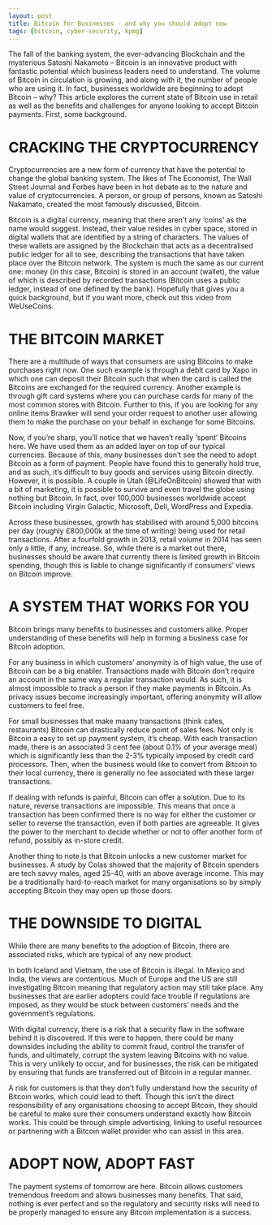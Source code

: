 ```yaml
---
layout: post
title: Bitcoin for Businesses - and why you should adopt now
tags: [bitcoin, cyber-security, kpmg]
---
```

<!--
![Bitcoin_Logo](https://media.licdn.com/mpr/mpr/AAEAAQAAAAAAAAJWAAAAJGVkNzk3ZWZlLTllZmMtNGFkMS05Y2NkLTExZDdjYTYwMWExYw.png "Bitcoin Logo")
-->
The fall of the banking system, the ever-advancing Blockchain and the mysterious Satoshi Nakamoto – Bitcoin is an innovative product with fantastic potential which business leaders need to understand. The volume of Bitcoin in circulation is growing, and along with it, the number of people who are using it. In fact, businesses worldwide are beginning to adopt Bitcoin – why? This article explores the current state of Bitcoin use in retail as well as the benefits and challenges for anyone looking to accept Bitcoin payments. First, some background.

# CRACKING THE CRYPTOCURRENCY
Cryptocurrencies are a new form of currency that have the potential to change the global banking system. The likes of The Economist, The Wall Street Journal and Forbes have been in hot debate as to the nature and value of cryptocurrencies. A person, or group of persons, known as Satoshi Nakamato, created the most famously discussed, Bitcoin.

Bitcoin is a digital currency, meaning that there aren’t any ‘coins’ as the name would suggest. Instead, their value resides in cyber space, stored in digital wallets that are identified by a string of characters. The values of these wallets are assigned by the Blockchain that acts as a decentralised public ledger for all to see, describing the transactions that have taken place over the Bitcoin network. The system is much the same as our current one: money (in this case, Bitcoin) is stored in an account (wallet), the value of which is described by recorded transactions (Bitcoin uses a public ledger, instead of one defined by the bank). Hopefully that gives you a quick background, but if you want more, check out this video from WeUseCoins.

# THE BITCOIN MARKET
There are a multitude of ways that consumers are using Bitcoins to make purchases right now. One such example is through a debit card by Xapo in which one can deposit their Bitcoin such that when the card is called the Bitcoins are exchanged for the required currency. Another example is through gift card systems where you can purchase cards for many of the most common stores with Bitcoin. Further to this, if you are looking for any online items Brawker will send your order request to another user allowing them to make the purchase on your behalf in exchange for some Bitcoins.  

Now, if you’re sharp, you’ll notice that we haven’t really ‘spent’ Bitcoins here. We have used them as an added layer on top of our typical currencies. Because of this, many businesses don’t see the need to adopt Bitcoin as a form of payment. People have found this to generally hold true, and as such, it’s difficult to buy goods and services using Bitcoin directly. However, it is possible. A couple in Utah (@LifeOnBitcoin) showed that with a bit of marketing, it is possible to survive and even travel the globe using nothing but Bitcoin. In fact, over 100,000 businesses worldwide accept Bitcoin including Virgin Galactic, Microsoft, Dell, WordPress and Expedia.

Across these businesses, growth has stabilised with around 5,000 bitcoins per day (roughly £800,000k at the time of writing) being used for retail transactions. After a fourfold growth in 2013, retail volume in 2014 has seen only a little, if any, increase. So, while there is a market out there, businesses should be aware that currently there is limited growth in Bitcoin spending, though this is liable to change significantly if consumers’ views on Bitcoin improve.

# A SYSTEM THAT WORKS FOR YOU
Bitcoin brings many benefits to businesses and customers alike. Proper understanding of these benefits will help in forming a business case for Bitcoin adoption.

For any business in which customers’ anonymity is of high value, the use of Bitcoin can be a big enabler. Transactions made with Bitcoin don’t require an account in the same way a regular transaction would. As such, it is almost impossible to track a person if they make payments in Bitcoin. As privacy issues become increasingly important, offering anonymity will allow customers to feel free.

For small businesses that make maany transactions (think cafes, restaurants) Bitcoin can drastically reduce point of sales fees. Not only is Bitcoin a easy to set up payment system, it’s cheap. With each transaction made, there is an associated 3 cent fee (about 0.1% of your average meal) which is significantly less than the 2-3% typically imposed by credit card processors. Then, when the business would like to convert from Bitcoin to their local currency, there is generally no fee associated with these larger transactions.

If dealing with refunds is painful, Bitcoin can offer a solution. Due to its nature, reverse transactions are impossible. This means that once a transaction has been confirmed there is no way for either the customer or seller to reverse the transaction, even if both parties are agreeable. It gives the power to the merchant to decide whether or not to offer another form of refund, possibly as in-store credit.

Another thing to note is that Bitcoin unlocks a new customer market for businesses. A study by Colas showed that the majority of Bitcoin spenders are tech savvy males, aged 25-40, with an above average income. This may be a traditionally hard-to-reach market for many organisations so by simply accepting Bitcoin they may open up those doors.

# THE DOWNSIDE TO DIGITAL
While there are many benefits to the adoption of Bitcoin, there are associated risks, which are typical of any new product.

In both Iceland and Vietnam, the use of Bitcoin is illegal. In Mexico and India, the views are contentious. Much of Europe and the US are still investigating Bitcoin meaning that regulatory action may still take place. Any businesses that are earlier adopters could face trouble if regulations are imposed, as they would be stuck between customers’ needs and the government’s regulations.

With digital currency, there is a risk that a security flaw in the software behind it is discovered. If this were to happen, there could be many downsides including the ability to commit fraud, control the transfer of funds, and ultimately, corrupt the system leaving Bitcoins with no value. This is very unlikely to occur, and for businesses, the risk can be mitigated by ensuring that funds are transferred out of Bitcoin in a regular manner.

A risk for customers is that they don’t fully understand how the security of Bitcoin works, which could lead to theft. Though this isn’t the direct responsibility of any organisations choosing to accept Bitcoin, they should be careful to make sure their consumers understand exactly how Bitcoin works. This could be through simple advertising, linking to useful resources or partnering with a Bitcoin wallet provider who can assist in this area.

# ADOPT NOW, ADOPT FAST
The payment systems of tomorrow are here. Bitcoin allows customers tremendous freedom and allows businesses many benefits.  That said, nothing is ever perfect and so the regulatory and security risks will need to be properly managed to ensure any Bitcoin implementation is a success.
